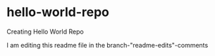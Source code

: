 # hello-world-repo
Creating Hello World Repo

I am editing this readme file in the branch-"readme-edits"-comments
